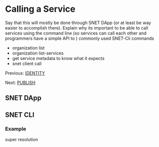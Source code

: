 # Calling a Service

Say that this will mostly be done through SNET DApp (or at least be way easier to accomplish there).
Explain why its important to be able to call services using the command line (so services can call each other and programmers have a simple API to ) commonly used SNET-Cli commands

- organization list
- organization list-services
- get service metadata to know what it expects
- snet client call


Previous: [IDENTITY](TODO)

Next: [PUBLISH](TODO)

## SNET DApp



##  SNET CLI



### Example

super resolution